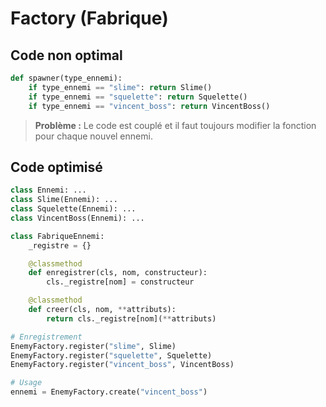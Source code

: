 # Factory (Fabrique)

## Code non optimal

```python
def spawner(type_ennemi):
    if type_ennemi == "slime": return Slime()
    if type_ennemi == "squelette": return Squelette()
    if type_ennemi == "vincent_boss": return VincentBoss()  
```

> **Problème :** Le code est couplé et il faut toujours modifier la fonction pour chaque nouvel ennemi.

## Code optimisé

```python
class Ennemi: ...
class Slime(Ennemi): ...
class Squelette(Ennemi): ...
class VincentBoss(Ennemi): ...

class FabriqueEnnemi:
    _registre = {}

    @classmethod
    def enregistrer(cls, nom, constructeur):
        cls._registre[nom] = constructeur

    @classmethod
    def creer(cls, nom, **attributs):
        return cls._registre[nom](**attributs)

# Enregistrement 
EnemyFactory.register("slime", Slime)
EnemyFactory.register("squelette", Squelette)
EnemyFactory.register("vincent_boss", VincentBoss)

# Usage
ennemi = EnemyFactory.create("vincent_boss")
```
